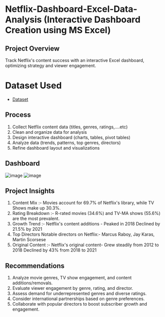 # Netflix-Dashboard-Excel-Data-Analysis (Interactive Dashboard Creation using MS Excel)
## Project Overview
Track Netflix's content success with an interactive Excel dashboard, optimizing strategy and viewer engagement.
# Dataset Used
- <a href="https://github.com/Aajtakk/Netflix-Dashboard-Excel">Dataset</a>
## Process
1. Collect Netflix content data (titles, genres, ratings,....etc)
2. Clean and organize data for analysis
3. Design interactive dashboard (charts, tables, pivot tables)
4. Analyze data (trends, patterns, top genres, directors)
5. Refine dashboard layout and visualizations
## Dashboard
![image](https://github.com/user-attachments/assets/477f08c3-d791-4fd8-bcf4-52c009d3fd6c)
![image](https://github.com/user-attachments/assets/04115c7b-88c1-4017-a486-960c382d4302)

## Project Insights
1. Content Mix  :- Movies account for 69.7% of Netflix's library, while TV Shows make up 30.3%.
2. Rating Breakdown :- R-rated movies (34.6%) and TV-MA shows (55.6%) are the most prevalent.
3. Growth Trend :- Netflix's content additions - 
Peaked in 2018 
Declined by 21.5% by 2021
4. Top Directors
Notable directors on Netflix:-  Marcus Raboy, Jay Karas,  Martin Scorsese
5. Original Content :- Netflix's original content-
Grew steadily from 2012 to 2018
Declined by 43% from 2018 to 2021
## Recommendations
1. Analyze movie genres, TV show engagement, and content additions/removals.
2. Evaluate viewer engagement by genre, rating, and director.
3. Assess demand for underrepresented genres and diverse ratings.
4. Consider international partnerships based on genre preferences.
5. Collaborate with popular directors to boost subscriber growth and engagement.



